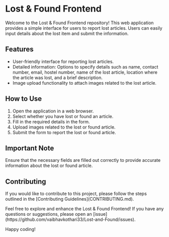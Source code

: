 <body>
    <div>
        <h1>Lost & Found Frontend</h1>
        <p>Welcome to the Lost & Found Frontend repository! This web application provides a simple interface for users to report lost articles. Users can easily input details about the lost item and submit the information.</p>
        <h2>Features</h2>
        <ul>
            <li>User-friendly interface for reporting lost articles.</li>
            <li>Detailed information: Options to specify details such as name, contact number, email, hostel number, name of the lost article, location where the article was lost, and a brief description.</li>
            <li>Image upload functionality to attach images related to the lost article.</li>
        </ul>
        <h2>How to Use</h2>
        <ol>
            <li>Open the application in a web browser.</li>
            <li>Select whether you have lost or found an article.</li>
            <li>Fill in the required details in the form.</li>
            <li>Upload images related to the lost or found article.</li>
            <li>Submit the form to report the lost or found article.</li>
        </ol>
        <h2>Important Note</h2>
        <p>Ensure that the necessary fields are filled out correctly to provide accurate information about the lost or found article.</p>
        <h2>Contributing</h2>
   <p>If you would like to contribute to this project, please follow the steps outlined in the [Contributing Guidelines](CONTRIBUTING.md).</p>
        <p>Feel free to explore and enhance the Lost & Found Frontend! If you have any questions or suggestions, please open an [issue](https://github.com/vaibhavkothari33/Lost-and-Found/issues).</p>
        <p>Happy coding!</p>
    </div>
</body>

</html>
